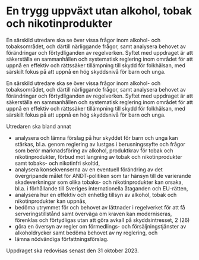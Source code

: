# En trygg uppväxt utan alkohol, tobak och nikotinprodukter

En särskild utredare ska se över vissa frågor inom alkohol- och tobaksområdet,
och därtill närliggande frågor, samt analysera behovet av förändringar
och förtydliganden av regelverken. Syftet med uppdraget är att säkerställa
en sammanhållen och systematisk reglering inom området för att uppnå
en effektiv och rättssäker tillämpning till skydd för folkhälsan, med särskilt
fokus på att uppnå en hög skyddsnivå för barn och unga.

En särskild utredare ska se över vissa frågor inom alkohol- och tobaksområdet,
och därtill närliggande frågor, samt analysera behovet av förändringar
och förtydliganden av regelverken. Syftet med uppdraget är att säkerställa
en sammanhållen och systematisk reglering inom området för att uppnå
en effektiv och rättssäker tillämpning till skydd för folkhälsan, med särskilt
fokus på att uppnå en hög skyddsnivå för barn och unga.

Utredaren ska bland annat

* analysera och lämna förslag på hur skyddet för barn och unga kan
stärkas, bl.a. genom reglering av lustgas i berusningssyfte och frågor som berör marknadsföring av alkohol, produktkrav för tobak och nikotinprodukter, förbud mot langning av tobak och nikotinprodukter samt tobaks- och nikotinfri skoltid,
* analysera konsekvenserna av en eventuell förändring av det övergripande målet för ANDT-politiken som tar hänsyn till de varierande skadeverkningar som olika tobaks- och nikotinprodukter kan orsaka, bl.a. i förhållande till Sveriges internationella åtaganden och EU-rätten,
* analysera hur en effektiv och enhetlig tillsyn av alkohol, tobak och
nikotinprodukter kan uppnås,
* bedöma utrymmet för och behovet av lättnader i regelverket för att få serveringstillstånd samt överväga om kraven kan moderniseras,
förenklas och förtydligas utan att göra avkall på skyddsintresset,
2 (26)
* göra en översyn av regler om förmedlings- och försäljningstjänster av alkoholdrycker samt bedöma behovet av ny reglering, och
* lämna nödvändiga författningsförslag.

Uppdraget ska redovisas senast den 31 oktober 2023.
